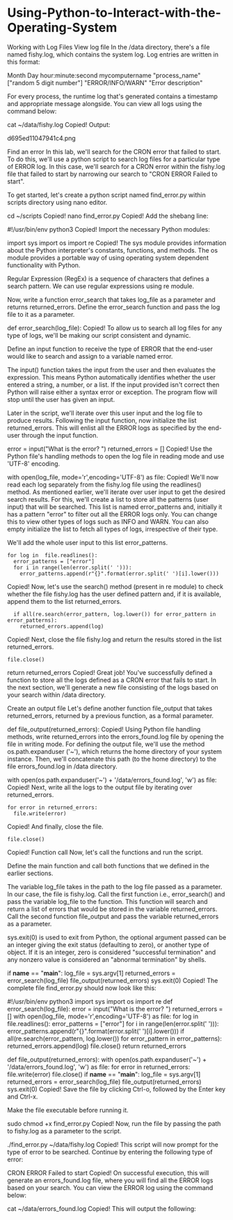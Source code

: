 # Using-Python-to-Interact-with-the-Operating-System
 Working with Log Files
View log file
In the /data directory, there's a file named fishy.log, which contains the system log. Log entries are written in this format:

Month Day hour:minute:second mycomputername "process_name"["random 5 digit number"] "ERROR/INFO/WARN" "Error description"

For every process, the runtime log that's generated contains a timestamp and appropriate message alongside. You can view all logs using the command below:

cat ~/data/fishy.log
Copied!
Output:

d695ed11047941c4.png

Find an error
In this lab, we'll search for the CRON error that failed to start. To do this, we'll use a python script to search log files for a particular type of ERROR log. In this case, we'll search for a CRON error within the fishy.log file that failed to start by narrowing our search to "CRON ERROR Failed to start".

To get started, let's create a python script named find_error.py within scripts directory using nano editor.

cd ~/scripts
Copied!
nano find_error.py
Copied!
Add the shebang line:

#!/usr/bin/env python3
Copied!
Import the necessary Python modules:

import sys
import os
import re
Copied!
The sys module provides information about the Python interpreter's constants, functions, and methods. The os module provides a portable way of using operating system dependent functionality with Python.

Regular Expression (RegEx) is a sequence of characters that defines a search pattern. We can use regular expressions using re module.

Now, write a function error_search that takes log_file as a parameter and returns returned_errors. Define the error_search function and pass the log file to it as a parameter.

def error_search(log_file):
Copied!
To allow us to search all log files for any type of logs, we'll be making our script consistent and dynamic.

Define an input function to receive the type of ERROR that the end-user would like to search and assign to a variable named error.

The input() function takes the input from the user and then evaluates the expression. This means Python automatically identifies whether the user entered a string, a number, or a list. If the input provided isn't correct then Python will raise either a syntax error or exception. The program flow will stop until the user has given an input.

Later in the script, we'll iterate over this user input and the log file to produce results. Following the input function, now initialize the list returned_errors. This will enlist all the ERROR logs as specified by the end-user through the input function.

  error = input("What is the error? ")
  returned_errors = []
Copied!
Use the Python file's handling methods to open the log file in reading mode and use 'UTF-8' encoding.

  with open(log_file, mode='r',encoding='UTF-8') as file:
Copied!
We'll now read each log separately from the fishy.log file using the readlines() method. As mentioned earlier, we'll iterate over user input to get the desired search results. For this, we'll create a list to store all the patterns (user input) that will be searched. This list is named error_patterns and, initially it has a pattern "error" to filter out all the ERROR logs only. You can change this to view other types of logs such as INFO and WARN. You can also empty initialize the list to fetch all types of logs, irrespective of their type.

We'll add the whole user input to this list error_patterns.

    for log in  file.readlines():
      error_patterns = ["error"]
      for i in range(len(error.split(' '))):
        error_patterns.append(r"{}".format(error.split(' ')[i].lower()))
Copied!
Now, let's use the search() method (present in re module) to check whether the file fishy.log has the user defined pattern and, if it is available, append them to the list returned_errors.

      if all(re.search(error_pattern, log.lower()) for error_pattern in error_patterns):
        returned_errors.append(log)
Copied!
Next, close the file fishy.log and return the results stored in the list returned_errors.

    file.close()
  return returned_errors
Copied!
Great job! You've successfully defined a function to store all the logs defined as a CRON error that fails to start. In the next section, we'll generate a new file consisting of the logs based on your search within /data directory.

Create an output file
Let's define another function file_output that takes returned_errors, returned by a previous function, as a formal parameter.

def file_output(returned_errors):
Copied!
Using Python file handling methods, write returned_errors into the errors_found.log file by opening the file in writing mode. For defining the output file, we'll use the method os.path.expanduser ('~'), which returns the home directory of your system instance. Then, we'll concatenate this path (to the home directory) to the file errors_found.log in /data directory.

  with open(os.path.expanduser('~') + '/data/errors_found.log', 'w') as file:
Copied!
Next, write all the logs to the output file by iterating over returned_errors.

    for error in returned_errors:
      file.write(error)
Copied!
And finally, close the file.

    file.close()
Copied!
Function call
Now, let's call the functions and run the script.

Define the main function and call both functions that we defined in the earlier sections.

The variable log_file takes in the path to the log file passed as a parameter. In our case, the file is fishy.log. Call the first function i.e., error_search() and pass the variable log_file to the function. This function will search and return a list of errors that would be stored in the variable returned_errors. Call the second function file_output and pass the variable returned_errors as a parameter.

sys.exit(0) is used to exit from Python, the optional argument passed can be an integer giving the exit status (defaulting to zero), or another type of object. If it is an integer, zero is considered "successful termination" and any nonzero value is considered an "abnormal termination" by shells.

if __name__ == "__main__":
  log_file = sys.argv[1]
  returned_errors = error_search(log_file)
  file_output(returned_errors)
  sys.exit(0)
Copied!
The complete file find_error.py should now look like this:

#!/usr/bin/env python3
import sys
import os
import re
def error_search(log_file):
  error = input("What is the error? ")
  returned_errors = []
  with open(log_file, mode='r',encoding='UTF-8') as file:
    for log in  file.readlines():
      error_patterns = ["error"]
      for i in range(len(error.split(' '))):
        error_patterns.append(r"{}".format(error.split(' ')[i].lower()))
      if all(re.search(error_pattern, log.lower()) for error_pattern in error_patterns):
        returned_errors.append(log)
    file.close()
  return returned_errors
  
def file_output(returned_errors):
  with open(os.path.expanduser('~') + '/data/errors_found.log', 'w') as file:
    for error in returned_errors:
      file.write(error)
    file.close()
if __name__ == "__main__":
  log_file = sys.argv[1]
  returned_errors = error_search(log_file)
  file_output(returned_errors)
  sys.exit(0)
Copied!
Save the file by clicking Ctrl-o, followed by the Enter key and Ctrl-x.

Make the file executable before running it.

sudo chmod +x find_error.py
Copied!
Now, run the file by passing the path to fishy.log as a parameter to the script.

./find_error.py ~/data/fishy.log
Copied!
This script will now prompt for the type of error to be searched. Continue by entering the following type of error:

CRON ERROR Failed to start
Copied!
On successful execution, this will generate an errors_found.log file, where you will find all the ERROR logs based on your search. You can view the ERROR log using the command below:

cat ~/data/errors_found.log
Copied!
This will output the following:

